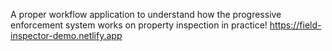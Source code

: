 A proper workflow application to understand how the progressive enforcement system works on property inspection in practice!
https://field-inspector-demo.netlify.app

